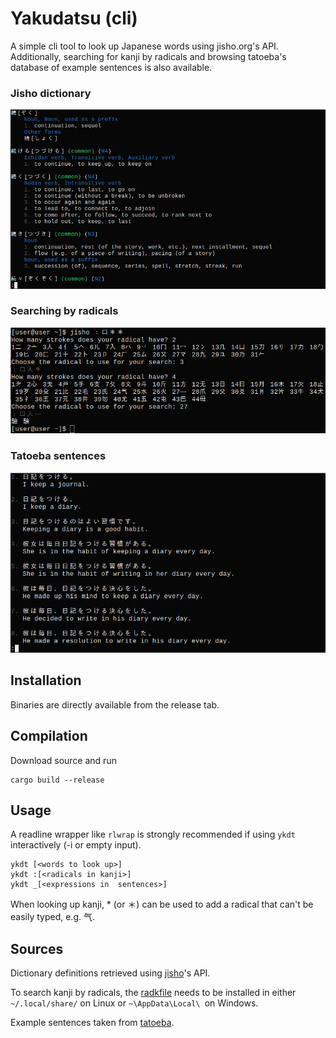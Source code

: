# Yakudatsu (cli)
A simple cli tool to look up Japanese words using jisho.org's API.
Additionally, searching for kanji by radicals and browsing tatoeba's database of example sentences is also available.

### Jisho dictionary 
<img src=".img/dab0ab082751a1b17271309c2ffc3c16d53c8498513619e50235e8157bab01fa.png">

### Searching by radicals
<img src=".img/16adb8274ff5e12b13545df2996dbdc3be149b9cd5575ceb38e2d9e031117ab9.png">

### Tatoeba sentences
<img src=".img/97bc905fa6f0ea31314aa4c7fae16d4883d555184f7e65d7f1e41cd6a389148c.png">

## Installation
Binaries are directly available from the release tab.

## Compilation

Download source and run
```
cargo build --release
```

## Usage
A readline wrapper like `rlwrap` is strongly recommended if using `ykdt` interactively (-i or empty input).
```
ykdt [<words to look up>]
ykdt :[<radicals in kanji>]
ykdt _[<expressions in  sentences>]
```
When looking up kanji, * (or ＊) can be used to add a radical that can't be easily typed, e.g. 气.

## Sources
Dictionary definitions retrieved using [jisho](jisho.org)'s API.

To search kanji by radicals, the [radkfile](https://www.edrdg.org/krad/kradinf.html) needs to be installed in either `~/.local/share/` on Linux or `~\AppData\Local\ `on Windows.

Example sentences taken from [tatoeba](https://tatoeba.org/).
